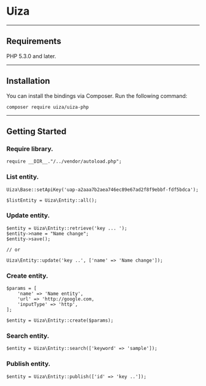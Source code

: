 # Uiza

----
## Requirements
PHP 5.3.0 and later.

----
## Installation
You can install the bindings via Composer. Run the following command:

````
composer require uiza/uiza-php
````

----

## Getting Started

### Require library.

````
require __DIR__."/../vendor/autoload.php";
````

### List entity.

````
Uiza\Base::setApiKey('uap-a2aaa7b2aea746ec89e67ad2f8f9ebbf-fdf5bdca');

$listEntity = Uiza\Entity::all();
````

### Update entity.

````
$entity = Uiza\Entity::retrieve('key ... ');
$entity->name = "Name change";
$entity->save();

// or

Uiza\Entity::update('key ..', ['name' => 'Name change']);

````

### Create entity.

````
$params = [
	'name' => 'Name entity',
	'url' => 'http://google.com,
	'inputType' => 'http',
];

$entity = Uiza\Entity::create($params);
````

### Search entity.

````
$entity = Uiza\Entity::search(['keyword' => 'sample']);
````

### Publish entity.

````
$entity = Uiza\Entity::publish(['id' => 'key ..']);
````